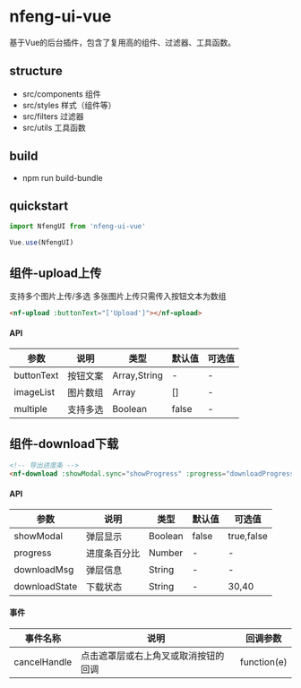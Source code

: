 # nfeng-ui-vue
基于Vue的后台插件，包含了复用高的组件、过滤器、工具函数。

## structure
* src/components 组件
* src/styles 样式（组件等）
* src/filters 过滤器
* src/utils 工具函数

## build
* npm run build-bundle

## quickstart
```js
import NfengUI from 'nfeng-ui-vue'

Vue.use(NfengUI)
```


## 组件-upload上传
支持多个图片上传/多选
多张图片上传只需传入按钮文本为数组

```html
<nf-upload :buttonText="['Upload']"></nf-upload>
```

#### API
| 参数 | 说明 | 类型| 默认值 | 可选值 |
| ---- | ---- | ---- | ---- | ---- |
| buttonText | 按钮文案 |  Array,String | - | - |
| imageList | 图片数组 |  Array | [] | - |
| multiple | 支持多选 |  Boolean | false | - |



## 组件-download下载

```html
<!-- 导出进度条 -->
<nf-download :showModal.sync="showProgress" :progress="downloadProgress" :msg="downloadMsg" :downloadState="downloadState" @cancelHandle="cancelHandle"></nf-download>
```

#### API
| 参数 | 说明 | 类型| 默认值 | 可选值 |
| ---- | ---- | ---- | ---- | ---- |
| showModal | 弹层显示 |  Boolean | false | true,false |
| progress | 进度条百分比 |  Number | - | - |
| downloadMsg | 弹层信息 |  String | - | - |
| downloadState | 下载状态 |  String | - | 30,40 |

#### 事件
| 事件名称 | 说明 | 回调参数 |
| ---- | ---- | ---- |
| cancelHandle | 点击遮罩层或右上角叉或取消按钮的回调 |  function(e) |
